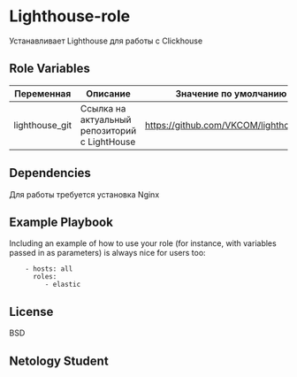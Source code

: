 
Lighthouse-role
=========

Устанавливает Lighthouse для работы с Clickhouse

Role Variables
--------------

Переменная | Описание | Значение по умолчанию
--- | --- | ---
lighthouse_git | Ссылка на актуальный репозиторий с LightHouse | https://github.com/VKCOM/lighthouse.git

Dependencies
------------

Для работы требуется установка Nginx


Example Playbook
----------------

Including an example of how to use your role (for instance, with variables passed in as parameters) is always nice for users too:

```
    - hosts: all
      roles:
         - elastic
```
License
-------

BSD

Netology Student
------------------


